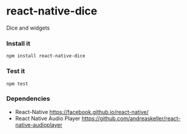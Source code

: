 # react-native-dice
Dice and widgets

### Install it
`npm install react-native-dice`

### Test it
`npm test`

### Dependencies
- React-Native https://facebook.github.io/react-native/
- React Native Audio Player https://github.com/andreaskeller/react-native-audioplayer
